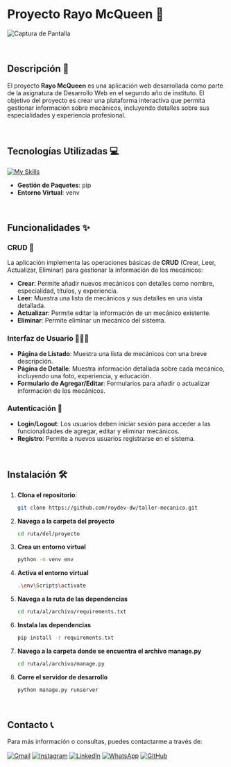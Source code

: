 # Proyecto Rayo McQueen 🚗

![Captura de Pantalla](https://i.postimg.cc/tTSBRm7H/taller-rayo-maqueen.png)


<br>

## Descripción 📝

El proyecto **Rayo McQueen** es una aplicación web desarrollada como parte de la asignatura de Desarrollo Web en el segundo año de instituto. El objetivo del proyecto es crear una plataforma interactiva que permita gestionar información sobre mecánicos, incluyendo detalles sobre sus especialidades y experiencia profesional.

<br>

## Tecnologías Utilizadas 💻

[![My Skills](https://skillicons.dev/icons?i=py,django,bootstrap,sqlite,html,css,js,git,github)](https://skillicons.dev)
- **Gestión de Paquetes**: pip
- **Entorno Virtual**: venv

<br>

## Funcionalidades ✨

### CRUD 🔧

La aplicación implementa las operaciones básicas de **CRUD** (Crear, Leer, Actualizar, Eliminar) para gestionar la información de los mecánicos:

- **Crear**: Permite añadir nuevos mecánicos con detalles como nombre, especialidad, títulos, y experiencia.
- **Leer**: Muestra una lista de mecánicos y sus detalles en una vista detallada.
- **Actualizar**: Permite editar la información de un mecánico existente.
- **Eliminar**: Permite eliminar un mecánico del sistema.

### Interfaz de Usuario 🧔🏻‍♂️

- **Página de Listado**: Muestra una lista de mecánicos con una breve descripción.
- **Página de Detalle**: Muestra información detallada sobre cada mecánico, incluyendo una foto, experiencia, y educación.
- **Formulario de Agregar/Editar**: Formularios para añadir o actualizar información de los mecánicos.

### Autenticación 🚨

- **Login/Logout**: Los usuarios deben iniciar sesión para acceder a las funcionalidades de agregar, editar y eliminar mecánicos.
- **Registro**: Permite a nuevos usuarios registrarse en el sistema.

<br>

## Instalación 🛠️

1. **Clona el repositorio**:

   ```bash
   git clone https://github.com/roydev-dw/taller-mecanico.git

2. **Navega a la carpeta del proyecto**
   ```bash
   cd ruta/del/proyecto

3. **Crea un entorno virtual**
   ```bash
   python -m venv env

4. **Activa el entorno virtual**
   ```bash
   .\env\Scripts\activate

5. **Navega a la ruta de las dependencias**
   ```bash
   cd ruta/al/archivo/requirements.txt

6. **Instala las dependencias**
   ```bash
   pip install -r requirements.txt

7. **Navega a la carpeta donde se encuentra el archivo manage.py**
   ```bash
   cd ruta/al/archivo/manage.py

8. **Corre el servidor de desarrollo**
   ```bash
   python manage.py runserver

<br>

## Contacto 📞

Para más información o consultas, puedes contactarme a través de:

<p align="left">
  <a href="mailto:ado.pezzini@gmail.com" target="blank"><img align="center" src="https://img.shields.io/badge/Gmail-D14836?style=for-the-badge&logo=gmail&logoColor=white" alt="Gmail" /></a>
  <a href="https://www.instagram.com/gustavo.d2" target="blank"><img align="center" src="https://img.shields.io/badge/Instagram-E4405F?style=for-the-badge&logo=instagram&logoColor=white" alt="Instagram" /></a>
  <a href="https://linkedin.com/in/gustavo-pezzini-puen" target="blank"><img align="center" src="https://img.shields.io/badge/LinkedIn-0077B5?style=for-the-badge&logo=linkedin&logoColor=white" alt="LinkedIn"/></a>
  <a href="https://api.whatsapp.com/send?phone=56963540147" target="blank"><img align="center" src="https://img.shields.io/badge/WhatsApp-25D366?style=for-the-badge&logo=whatsapp&logoColor=white" alt="WhatsApp"/></a>
  <a href="https://github.com/roydev-dw" target="blank"><img align="center" src="https://img.shields.io/badge/GitHub-181717?style=for-the-badge&logo=github&logoColor=white" alt="GitHub" /></a>
</p>
